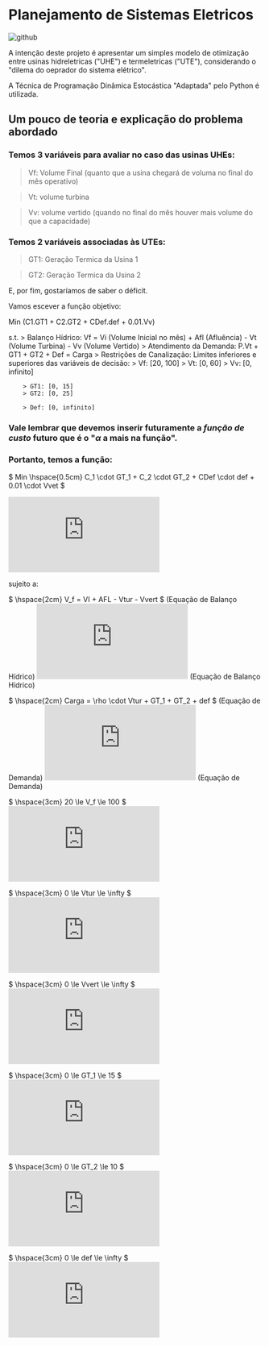 # Planejamento de Sistemas Eletricos

![github](https://media.giphy.com/media/2surg4h1puFna/giphy-downsized.gif)

A intenção deste projeto é apresentar um simples modelo de otimização entre usinas hidreletricas ("UHE") e termeletricas ("UTE"), considerando o "dilema do oeprador do sistema elétrico".

A Técnica de Programação Dinâmica Estocástica "Adaptada" pelo Python é utilizada.


## Um pouco de teoria e explicação do problema abordado

### Temos 3 variáveis para avaliar no caso das usinas UHEs:

> Vf: Volume Final (quanto que a usina chegará de voluma no final do mês operativo)

> Vt: volume turbina

> Vv: volume vertido (quando no final do mês houver mais volume do que a capacidade)

### Temos 2 variáveis associadas às UTEs:

> GT1: Geração Termica da Usina 1

> GT2: Geração Termica da Usina 2

E, por fim, gostaríamos de saber o déficit.

Vamos escever a função objetivo:

Min (C1.GT1 + C2.GT2 + CDef.def + 0.01.Vv)

s.t. 
    > Balanço Hídrico: Vf = Vi (Volume Inicial no mês) + Afl (Afluência) - Vt (Volume Turbina) - Vv (Volume Vertido)
    > Atendimento da Demanda: P.Vt + GT1 + GT2 + Def  = Carga
    > Restrições de Canalização: Limites inferiores e superiores das variáveis de decisão:
        > Vf: [20, 100]
        > Vt: [0, 60]
        > Vv: [0, infinito]    

        > GT1: [0, 15]
        > GT2: [0, 25]

        > Def: [0, infinito]
        
### Vale lembrar que devemos inserir futuramente a  *função de custo*  futuro que é o "$\alpha$ a mais na função". 

### Portanto, temos a função:

$ Min \hspace{0.5cm} C_1 \cdot GT_1 + C_2 \cdot GT_2 + CDef \cdot def + 0.01 \cdot Vvet $

![equacao 1](https://latex.codecogs.com/gif.latex?Min%20%5Chspace%7B0.5cm%7D%20C_1%20%5Ccdot%20GT_1%20&plus;%20C_2%20%5Ccdot%20GT_2%20&plus;%20CDef%20%5Ccdot%20def%20&plus;%200.01%20%5Ccdot%20Vvet)

sujeito a:

$ \hspace{2cm}  V_f = VI + AFL - Vtur - Vvert $ (Equação de Balanço Hídrico)
![equacao balanço hidrico](https://latex.codecogs.com/gif.latex?%5Chspace%7B2cm%7D%20V_f%20%3D%20VI%20&plus;%20AFL%20-%20Vtur%20-%20Vvert) (Equação de Balanço Hídrico)

$ \hspace{2cm}  Carga = \rho \cdot Vtur + GT_1 + GT_2 + def $ (Equação de Demanda)
![equacao de Demanda](https://latex.codecogs.com/gif.latex?%5Chspace%7B2cm%7D%20Carga%20%3D%20%5Crho%20%5Ccdot%20Vtur%20&plus;%20GT_1%20&plus;%20GT_2%20&plus;%20def) (Equação de Demanda)

$ \hspace{3cm} 20 \le V_f \le 100 $
![restricao 1](https://latex.codecogs.com/gif.latex?%5Chspace%7B3cm%7D%2020%20%5Cle%20V_f%20%5Cle%20100)

$ \hspace{3cm} 0 \le Vtur \le \infty $
![restricao 2](https://latex.codecogs.com/gif.latex?%5Chspace%7B3cm%7D%200%20%5Cle%20Vtur%20%5Cle%20%5Cinfty)

$ \hspace{3cm} 0 \le Vvert \le \infty $
![restricao 3](https://latex.codecogs.com/gif.latex?%5Chspace%7B3cm%7D%200%20%5Cle%20Vvert%20%5Cle%20%5Cinfty)

$ \hspace{3cm} 0 \le GT_1 \le 15 $
![restricao 4](https://latex.codecogs.com/gif.latex?%5Chspace%7B3cm%7D%200%20%5Cle%20GT_1%20%5Cle%2015)

$ \hspace{3cm} 0 \le GT_2 \le 10 $
![restricao 4](https://latex.codecogs.com/gif.latex?%5Chspace%7B3cm%7D%200%20%5Cle%20GT_2%20%5Cle%2010)

$ \hspace{3cm} 0 \le def \le \infty $
![restricao 5](https://latex.codecogs.com/gif.latex?%5Chspace%7B3cm%7D%200%20%5Cle%20def%20%5Cle%20%5Cinfty)



